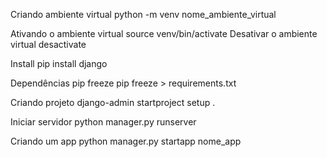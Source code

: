 Criando ambiente virtual
python -m venv nome_ambiente_virtual

Ativando o ambiente virtual
source venv/bin/activate
Desativar o ambiente virtual
desactivate

Install
pip install django

Dependências
pip freeze
pip freeze > requirements.txt

Criando projeto
django-admin startproject setup .

Iniciar servidor
python manager.py runserver

Criando um app
python manager.py startapp nome_app
